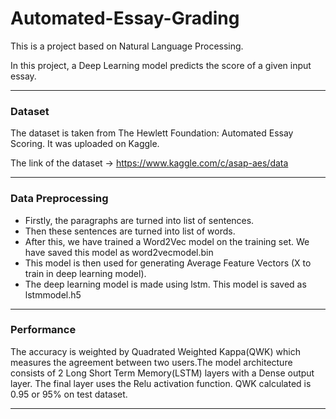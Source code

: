 # Automated-Essay-Grading
This is a project based on Natural Language Processing.

In this project, a Deep Learning model predicts the score of a given input essay.
_________________________________________________________________________________________________________________________________________________________________________________________
### Dataset
The dataset is taken from The Hewlett Foundation: Automated Essay Scoring. It was uploaded on Kaggle.

The link of the dataset -> https://www.kaggle.com/c/asap-aes/data
_________________________________________________________________________________________________________________________________________________________________________________________
### Data Preprocessing
* Firstly, the paragraphs are turned into list of sentences.
* Then these sentences are turned into list of words.
* After this, we have trained a Word2Vec model on the training set. We have saved this model as word2vecmodel.bin
* This model is then used for generating Average Feature Vectors (X to train in deep learning model).
* The deep learning model is made using lstm. This model is saved as lstmmodel.h5
_________________________________________________________________________________________________________________________________________________________________________________________
### Performance
The accuracy is weighted by Quadrated Weighted Kappa(QWK) which measures the agreement between two users.The model architecture consists of 2 Long Short Term Memory(LSTM) layers with a Dense output layer. The final layer uses the Relu activation function.
QWK calculated is 0.95 or 95% on test dataset.
_________________________________________________________________________________________________________________________________________________________________________________________
